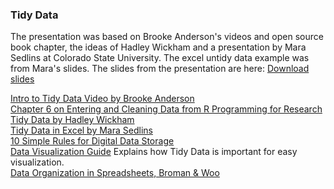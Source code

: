 ### Tidy Data
The presentation was based on Brooke Anderson's videos and open source book chapter, the ideas of Hadley Wickham and a presentation by Mara Sedlins at Colorado State University.  The excel untidy data example was from Mara's slides.  The slides from the presentation are here:
[Download slides](/Assets/TidyData.pptx)

[Intro to Tidy Data Video by Brooke Anderson](https://www.youtube.com/watch?v=EetWyFQqXbs)  
[Chapter 6 on Entering and Cleaning Data from R Programming for Research](https://geanders.github.io/RProgrammingForResearch/entering-and-cleaning-data-2.html)  
[Tidy Data by Hadley Wickham](https://vita.had.co.nz/papers/tidy-data.pdf)  
[Tidy Data in Excel by Mara Sedlins](https://libguides.colostate.edu/data-donuts/tidy-data)  
[10 Simple Rules for Digital Data Storage](https://doi.org/10.1371/journal.pcbi.1005097)  
[Data Visualization Guide](https://data.europa.eu/apps/data-visualisation-guide/)  Explains how Tidy Data is important for easy visualization.  
[Data Organization in Spreadsheets, Broman & Woo](https://www.tandfonline.com/doi/full/10.1080/00031305.2017.1375989)
